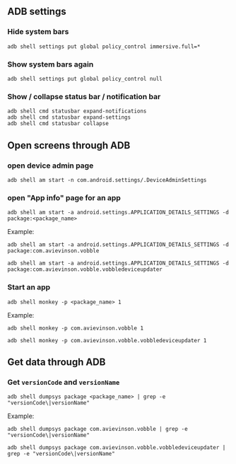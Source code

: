 ## ADB settings

### Hide system bars
```
adb shell settings put global policy_control immersive.full=*
```

### Show system bars again
```
adb shell settings put global policy_control null
```

### Show / collapse status bar / notification bar
```
adb shell cmd statusbar expand-notifications
adb shell cmd statusbar expand-settings
adb shell cmd statusbar collapse
```

## Open screens through ADB

### open device admin page
```
adb shell am start -n com.android.settings/.DeviceAdminSettings
```

### open "App info" page for an app
```
adb shell am start -a android.settings.APPLICATION_DETAILS_SETTINGS -d package:<package_name>
```
Example:
```
adb shell am start -a android.settings.APPLICATION_DETAILS_SETTINGS -d package:com.avievinson.vobble
```
```
adb shell am start -a android.settings.APPLICATION_DETAILS_SETTINGS -d package:com.avievinson.vobble.vobbledeviceupdater
```

### Start an app
```
adb shell monkey -p <package_name> 1
```
Example:
```
adb shell monkey -p com.avievinson.vobble 1
```
```
adb shell monkey -p com.avievinson.vobble.vobbledeviceupdater 1
```


## Get data through ADB

### Get `versionCode` and `versionName`
```
adb shell dumpsys package <package_name> | grep -e "versionCode\|versionName"
```
Example:
```
adb shell dumpsys package com.avievinson.vobble | grep -e "versionCode\|versionName"
```
```
adb shell dumpsys package com.avievinson.vobble.vobbledeviceupdater | grep -e "versionCode\|versionName"
```
